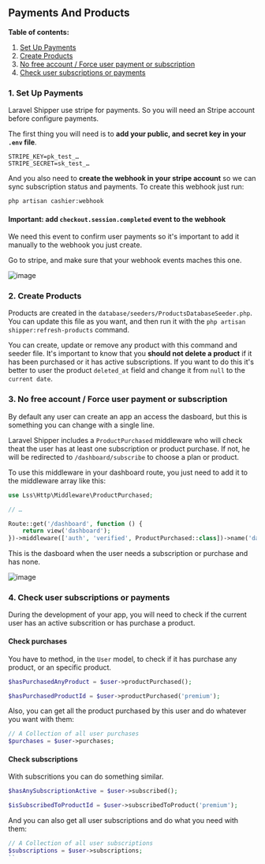 ## Payments And Products

**Table of contents:**
1. [Set Up Payments](/doc/payments-and-products.md#1-set-up-payments)
2. [Create Products](/doc/payments-and-products.md#2-create-products)
3. [No free account / Force user payment or subscription](/doc/payments-and-products.md#3-no-free-account--force-user-payment-or-subscription)
4. [Check user subscriptions or payments](/doc/payments-and-products.md#4-check-user-subscriptions-or-payments)

### 1. Set Up Payments

Laravel Shipper use stripe for payments. So you will need an Stripe account before configure payments.

The first thing you will need is to **add your public, and secret key in your `.env` file**.

```env
STRIPE_KEY=pk_test_…
STRIPE_SECRET=sk_test_…
```

And you also need to **create the webhook in your stripe account** so we can sync subscription status and payments. To create this webhook just run:

```bash
php artisan cashier:webhook
```

#### Important: add `checkout.session.completed` event to the webhook

We need this event to confirm user payments so it's important to add it manually to the webhook you just create.

Go to stripe, and make sure that your webhook events maches this one.

![image](https://github.com/user-attachments/assets/164d64e2-e9e0-4e7d-b89a-b84092a21fee)

### 2. Create Products

Products are created in the `database/seeders/ProductsDatabaseSeeder.php`. You can update this file as you want, and then run it with the `php artisan shipper:refresh-products` command.

You can create, update or remove any product with this command and seeder file. It's important to know that you **should not delete a product** if it has been purchased or it has active subscriptions. If you want to do this it's better to user the product `deleted_at` field and change it from `null` to the `current date`.

### 3. No free account / Force user payment or subscription

By default any user can create an app an access the dasboard, but this is something you can change with a single line.

Laravel Shipper includes a `ProductPurchased` middleware who will check theat the user has at least one subscription or product purchase. If not, he will be redirected to `/dashboard/subscribe` to choose a plan or product.

To use this middleware in your dashboard route, you just need to add it to the middleware array like this:

```php
use Lss\Http\Middleware\ProductPurchased;

// …

Route::get('/dashboard', function () {
    return view('dashboard');
})->middleware(['auth', 'verified', ProductPurchased::class])->name('dashboard');
```

This is the dasboard when the user needs a subscription or purchase and has none.

![image](https://github.com/user-attachments/assets/35db2b82-1c12-4055-8df8-3261720fc8af)

### 4. Check user subscriptions or payments

During the development of your app, you will need to check if the current user has an active subscrition or has purchase a product.

#### Check purchases

You have to method, in the `User` model, to check if it has purchase any product, or an specific product.

```php
$hasPurchasedAnyProduct = $user->productPurchased();

$hasPurchasedProductId = $user->productPurchased('premium');
```

Also, you can get all the product purchased by this user and do whatever you want with them:

```php
// A Collection of all user purchases
$purchases = $user->purchases;
```

#### Check subscriptions

With subscritions you can do something similar.

```php
$hasAnySubscriptionActive = $user->subscribed();

$isSubscribedToProductId = $user->subscribedToProduct('premium');
```

And you can also get all user subscriptions and do what you need with them:

```php
// A Collection of all user subscriptions
$subscriptions = $user->subscriptions;
``
